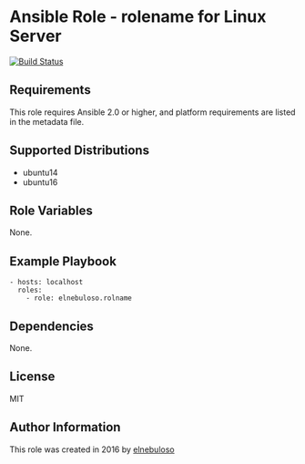 # Ansible Role - rolename for Linux Server

[![Build Status](https://travis-ci.org/elnebuloso/ansible-role-rolename.svg?branch=master)](https://travis-ci.org/elnebuloso/ansible-role-rolename)

## Requirements

This role requires Ansible 2.0 or higher, and platform requirements are listed in the metadata file.

## Supported Distributions

- ubuntu14
- ubuntu16

## Role Variables

None.

## Example Playbook

```
- hosts: localhost
  roles:
    - role: elnebuloso.rolname
```

## Dependencies

None.

##  License

MIT

##  Author Information

This role was created in 2016 by [elnebuloso](https://github.com/elnebuloso/)